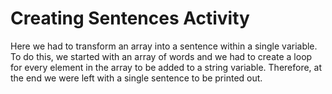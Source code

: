 # Creating Sentences Activity
Here we had to transform an array into a sentence within a single variable. To do this, we started with an array of words and we had to create a loop for every element in the array to be added to a string variable. Therefore, at the end we were left with a single sentence to be printed out.